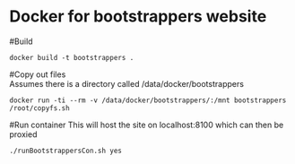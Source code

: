 Docker for bootstrappers website
=============


#Build  
```{bash}
docker build -t bootstrappers .
```

#Copy out files  
Assumes there is a directory called /data/docker/bootstrappers

```{bash}
docker run -ti --rm -v /data/docker/bootstrappers/:/mnt bootstrappers /root/copyfs.sh
```

#Run container
This will host the site on localhost:8100 which can then be proxied 
```{bash}
./runBootstrappersCon.sh yes
```
